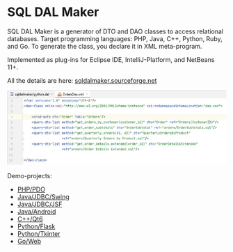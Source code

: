 # SQL DAL Maker
SQL DAL Maker is a generator of DTO and DAO classes to access relational databases. Target programming languages: PHP, Java, C++, Python, Ruby, and Go. To generate the class, you declare it in XML meta-program.

Implemented as plug-ins for Eclipse IDE, IntelliJ-Platform, and NetBeans 11+.

All the details are here: [sqldalmaker.sourceforge.net](sqldalmaker.sourceforge.net)

![SQL DAL Maker](sqldalmaker-idea.png)

Demo-projects:
* [PHP/PDO](https://github.com/panedrone/sdm.demo.php.sqlite3.todolist)
* [Java/JDBC/Swing](https://github.com/panedrone/sdm_demo_swing_thesaurus)
* [Java/JDBC/JSF](https://github.com/panedrone/sdm.demo.jsf.sqlite3.todolist)
* [Java/Android](https://github.com/panedrone/sdm.demo.android.sqlite3.thesaurus)
* [C++/Qt6](https://github.com/panedrone/sdm_demo_qt6_thesaurus)
* [Python/Flask](https://github.com/panedrone/sdm.demo.python.flask.todolist)
* [Python/Tkinter](https://github.com/panedrone/sdm.demo.python.tkinter.sqlite3.github-stat)
* [Go/Web](https://github.com/panedrone/sdm.demo.go.sqlite3.todolist)
